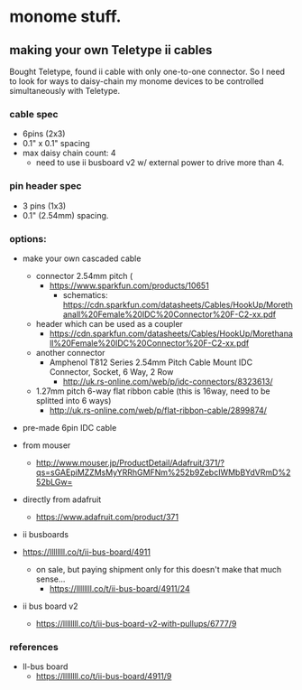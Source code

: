 # monome stuff.

## making your own Teletype ii cables

Bought Teletype, found ii cable with only one-to-one connector. So I need to look for ways to daisy-chain my monome devices to be controlled simultaneously with Teletype.

### cable spec
 * 6pins (2x3)
 * 0.1" x 0.1" spacing 
 * max daisy chain count: 4 
   * need to use ii busboard v2 w/ external power to drive more than 4.

### pin header spec
  * 3 pins (1x3)
  * 0.1" (2.54mm) spacing.
  
### options:
 * make your own cascaded cable
   * connector 2.54mm pitch (
     * https://www.sparkfun.com/products/10651
       * schematics: https://cdn.sparkfun.com/datasheets/Cables/HookUp/Morethanall%20Female%20IDC%20Connector%20F-C2-xx.pdf
   * header which can be used as a coupler
     * https://cdn.sparkfun.com/datasheets/Cables/HookUp/Morethanall%20Female%20IDC%20Connector%20F-C2-xx.pdf
   * another connector 
     * Amphenol T812 Series 2.54mm Pitch Cable Mount IDC Connector, Socket, 6 Way, 2 Row
       * http://uk.rs-online.com/web/p/idc-connectors/8323613/
   * 1.27mm pitch 6-way flat ribbon cable (this is 16way, need to be splitted into 6 ways)
     * http://uk.rs-online.com/web/p/flat-ribbon-cable/2899874/
  
 * pre-made 6pin IDC cable
  * from mouser
     * http://www.mouser.jp/ProductDetail/Adafruit/371/?qs=sGAEpiMZZMsMyYRRhGMFNm%252b9ZebcIWMbBYdVRmD%252bLGw=
   * directly from adafruit
     * https://www.adafruit.com/product/371
  
 * ii busboards
  * https://llllllll.co/t/ii-bus-board/4911
    * on sale, but paying shipment only for this doesn't make that much sense...
      * https://llllllll.co/t/ii-bus-board/4911/24
 * ii bus board v2
   * https://llllllll.co/t/ii-bus-board-v2-with-pullups/6777/9
    
### references
   * ll-bus board
     * https://llllllll.co/t/ii-bus-board/4911/9
